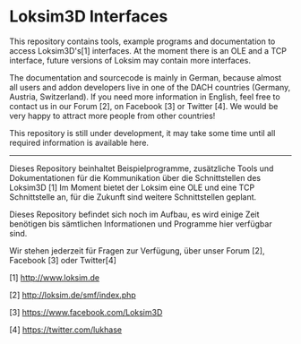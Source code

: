 Loksim3D Interfaces
===================

This repository contains tools, example programs and documentation to access Loksim3D's[1] interfaces. At the moment there is an OLE and a TCP interface, future versions of Loksim may contain more interfaces.

The documentation and sourcecode is mainly in German, because almost all users and addon developers live in one of the DACH countries (Germany, Austria, Switzerland). If you need more information in English, feel free to contact us in our Forum [2], on Facebook [3] or Twitter [4]. We would be very happy to attract more people from other countries!

This repository is still under development, it may take some time until all required information is available here.

----------------

Dieses Repository beinhaltet Beispielprogramme, zusätzliche Tools und Dokumentationen für die Kommunikation über die Schnittstellen des Loksim3D [1] Im Moment bietet der Loksim eine OLE und eine TCP Schnittstelle an, für die Zukunft sind weitere Schnittstellen geplant.

Dieses Repository befindet sich noch im Aufbau, es wird einige Zeit benötigen bis sämtlichen Informationen und Programme hier verfügbar sind.

Wir stehen jederzeit für Fragen zur Verfügung, über unser Forum [2], Facebook [3] oder Twitter[4]

[1] http://www.loksim.de

[2] http://loksim.de/smf/index.php

[3] https://www.facebook.com/Loksim3D

[4] https://twitter.com/lukhase
